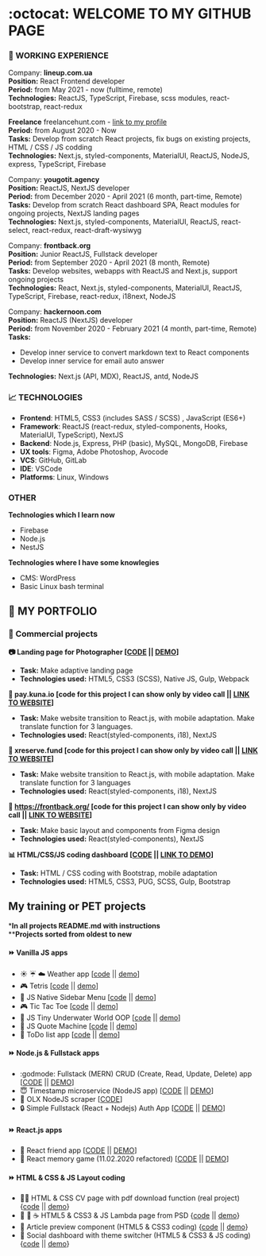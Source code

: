 :octocat: WELCOME TO MY GITHUB PAGE 
==================    
### :construction_worker: WORKING EXPERIENCE
Company: **lineup.com.ua**  
**Position:** React Frontend developer  
**Period:** from May 2021 - now (fulltime, remote)  
**Technologies:** ReactJS, TypeScript, Firebase, scss modules, react-bootstrap, react-redux  

**Freelance** freelancehunt.com - [link to my profile](https://freelancehunt.com/freelancer/master-bogdan.html)  
**Period:** from August 2020 - Now  
**Tasks:** Develop from scratch React projects, fix bugs on existing projects, HTML / CSS / JS codding   
**Technologies:** Next.js, styled-components, MaterialUI, ReactJS, NodeJS, express, TypeScript, Firebase  

Company: **yougotit.agency**  
**Position:** ReactJS, NextJS developer  
**Period:** from December 2020 - April 2021 (6 month, part-time, Remote)  
**Tasks:** Develop from scratch React dashboard SPA, React modules for ongoing projects, NextJS landing pages   
**Technologies:** Next.js, styled-components, MaterialUI, ReactJS, react-select, react-redux, react-draft-wysiwyg  

Company: **frontback.org**  
**Position:** Junior ReactJS, Fullstack developer  
**Period:** from September 2020 - April 2021 (8 month, Remote)  
**Tasks:** Develop websites, webapps with ReactJS and Next.js, support ongoing projects  
**Technologies:** React, Next.js, styled-components, MaterialUI, ReactJS, TypeScript, Firebase, react-redux, i18next, NodeJS  

Company: **hackernoon.com**  
**Position:** ReactJS (NextJS) developer  
**Period:** from November 2020 - February 2021 (4 month, part-time, Remote)  
**Tasks:**   
- Develop inner service to convert markdown text to React components  
- Develop inner service for email auto answer  

**Technologies:** Next.js (API, MDX), ReactJS, antd, NodeJS  

### :chart_with_upwards_trend: TECHNOLOGIES
- **Frontend**: HTML5, CSS3 (includes SASS / SCSS) , JavaScript (ES6+)
- **Framework**: ReactJS (react-redux, styled-components, Hooks, MaterialUI, TypeScript), NextJS    
- **Backend**: Node.js, Express, PHP (basic), MySQL, MongoDB, Firebase
- **UX tools**: Figma, Adobe Photoshop, Avocode
- **VCS**: GitHub, GitLab
- **IDE**: VSCode
- **Platforms**: Linux, Windows

### OTHER 
**Technologies which I learn now**
- Firebase
- Node.js
- NestJS

**Technologies where I have some knowlegies**
- CMS: WordPress
- Basic Linux bash terminal

## :open_file_folder: MY PORTFOLIO

### :department_store: Commercial projects  
**:camera: Landing page for Photographer [[CODE](https://github.com/master-bogdan/nastya-project) || [DEMO](https://master-bogdan.github.io/nastya-project/)]**     
- **Task:** Make adaptive landing page 
- **Technologies used:** HTML5, CSS3 (SCSS), Native JS, Gulp, Webpack   

**:currency_exchange: pay.kuna.io [code for this project I can show only by video call || [LINK TO WEBSITE](https://pay.kuna.io/uk)]**  
- **Task:** Make website transition to React.js, with mobile adaptation. Make translate function for 3 languages.
- **Technologies used:** React(styled-components, i18), NextJS    

**:currency_exchange: xreserve.fund [code for this project I can show only by video call || [LINK TO WEBSITE](https://xreserve.fund/uk)]**  
- **Task:** Make website transition to React.js, with mobile adaptation. Make translate function for 3 languages
- **Technologies used:** React(styled-components, i18), NextJS   
  
**:rocket: https://frontback.org/ [code for this project I can show only by video call || [LINK TO WEBSITE](https://frontback.org/)]**
- **Task:** Make basic layout and components from Figma design
- **Technologies used:** React(styled-components), NextJS 

**:bar_chart: HTML/CSS/JS coding dashboard [[CODE](https://github.com/master-bogdan/crew-only-dashboard) || [LINK TO DEMO](https://master-bogdan.github.io/crew-only-dashboard/)]**
- **Task:** HTML / CSS coding with Bootstrap, mobile adaptation
- **Technologies used:** HTML5, CSS3, PUG, SCSS, Gulp, Bootstrap  

## My training or PET projects
***In all projects README.md with instructions**  
****Projects sorted from oldest to new**

#### :fast_forward: Vanilla JS apps
- :sunny: :umbrella: :cloud: Weather app 
[[code](https://github.com/master-bogdan/weather-app) || [demo](https://master-bogdan.github.io/weather-app/)]
- :video_game: Tetris
[[code](https://github.com/master-bogdan/js-tetris) || [demo](https://master-bogdan.github.io/js-tetris/)]
- :open_file_folder: JS Native Sidebar Menu
[[code](https://github.com/master-bogdan/js-sidebar-menu) || [demo](https://master-bogdan.github.io/js-sidebar-menu/)]
- :video_game: Tic Tac Toe
[[code](https://github.com/master-bogdan/js-tic-tac-toe) || [demo](https://master-bogdan.github.io/js-tic-tac-toe/)]
- :whale2: JS Tiny Underwater World OOP
[[code](https://github.com/master-bogdan/js-tiny-world) || [demo](https://master-bogdan.github.io/js-tiny-world/)]
- :closed_book: JS Quote Machine
[[code](https://github.com/master-bogdan/js-quote-machine) || [demo](https://master-bogdan.github.io/js-quote-machine/)]
- :scroll: ToDo list app 
[[code](https://github.com/master-bogdan/js-todo-list) || [demo](https://master-bogdan.github.io/js-todo-list/)]  
  
#### :fast_forward: Node.js & Fullstack apps  
- :godmode: Fullstack (MERN) CRUD (Create, Read, Update, Delete) app [[CODE](https://github.com/master-bogdan/crud-fullstack) || [DEMO](https://crud-fullstack.vercel.app/)]  
- :innocent: Timestamp microservice (NodeJS app)
[[CODE](https://github.com/master-bogdan/timestamp-microservice) || [DEMO](https://shrouded-cove-70508.herokuapp.com/)]  
- :space_invader: OLX NodeJS scraper [[CODE](https://github.com/master-bogdan/nodejs-olx-scraper)]  
- :lock: Simple Fullstack (React + Nodejs) Auth App [[CODE](https://github.com/master-bogdan/fulllstack-auth) || [DEMO](https://fullstack-auth.herokuapp.com/)]  

#### :fast_forward: React.js apps
- :dolls: React friend app
[[CODE](https://github.com/master-bogdan/react-friends-app/tree/master) || [DEMO](https://master-bogdan.github.io/react-friends-app/)]
- :dart: React memory game (11.02.2020 refactored)
[[CODE](https://github.com/master-bogdan/react-memory-pair-game/tree/master) || [DEMO](https://master-bogdan.github.io/react-memory-pair-game/)]  
  
#### :fast_forward: HTML & CSS & JS Layout coding  
- :ok_woman: HTML & CSS CV page with pdf download function (real project)
{[code](https://github.com/master-bogdan/Irina-resume) || [demo](https://master-bogdan.github.io/Irina-resume/)}
- :hamburger: :wine_glass: :coffee: HTML5 & CSS3 & JS Lambda page from PSD
{[code](https://github.com/master-bogdan/lambda-project) || [demo](https://master-bogdan.github.io/lambda-project/)}
- :ticket: Article preview component (HTML5 & CSS3 coding)
{[code](https://github.com/master-bogdan/fm-article-preview-component) || [demo](https://master-bogdan.github.io/fm-article-preview-component/)}
- :city_sunset: Social dashboard with theme switcher (HTML5 & CSS3 & JS coding)
{[code](https://github.com/master-bogdan/fm-dashboard) || [demo](https://master-bogdan.github.io/fm-dashboard/)}
